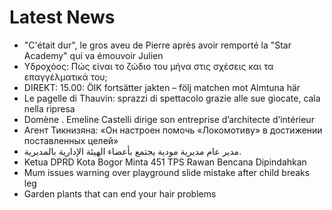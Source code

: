 # Latest News
-  "C'était dur", le gros aveu de Pierre après avoir remporté la "Star Academy" qui va émouvoir Julien
-  Υδροχόος: Πώς είναι το ζώδιο του μήνα στις σχέσεις και τα επαγγέλματικά του;
-  DIREKT: 15.00: ÖIK fortsätter jakten – följ matchen mot Almtuna här
-  Le pagelle di Thauvin: sprazzi di spettacolo grazie alle sue giocate, cala nella ripresa
-  Domène . Emeline Castelli dirige son entreprise d’architecte d’intérieur
-  Агент Тикнизяна: «Он настроен помочь «Локомотиву» в достижении поставленных целей»
-  مدير عام مديرية مودية يجتمع بأعضاء الهيئة الإدارية بالمديرية.
-  Ketua DPRD Kota Bogor Minta 451 TPS Rawan Bencana Dipindahkan
-  Mum issues warning over playground slide mistake after child breaks leg
-  Garden plants that can end your hair problems

